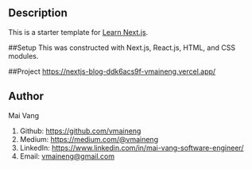 ## Description

This is a starter template for [Learn Next.js](https://nextjs.org/learn).

##Setup
This was constructed with Next.js, React.js, HTML, and CSS modules.

##Project
https://nextjs-blog-ddk6acs9f-vmaineng.vercel.app/


## Author
Mai Vang

1. Github: https://github.com/vmaineng
2. Medium: https://medium.com/@vmaineng
3. LinkedIn: https://www.linkedin.com/in/mai-vang-software-engineer/
4. Email: vmaineng@gmail.com


